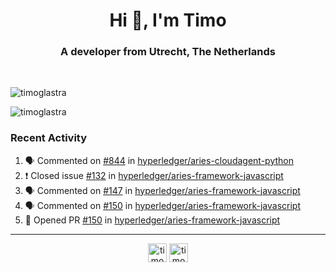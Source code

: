<h1 align="center">Hi 👋, I'm Timo</h1>
<h3 align="center">A developer from Utrecht, The Netherlands</h3>
<br/>
<!-- https://github.com/rahuldkjain/github-profile-readme-generator --!>

<p align="left"><img src="https://github-readme-stats.vercel.app/api?username=timoglastra&show_icons=true&count_private=true&" alt="timoglastra" /></p>

<!--
Github language stats
<p align="left"><img src="https://github-readme-stats.vercel.app/api/top-langs/?username=timoglastra&layout=compact" alt="timoglastra" /><p>
-->

<!-- Codestats language stats -->
<p align="left"><img src="https://codestats-readme.vercel.app/api/top-langs/?username=timoglastra&layout=compact&language_count=12" alt="timoglastra" /><p>  
  
<h3>Recent Activity</h3>

<!--START_SECTION:activity-->
1. 🗣 Commented on [#844](https://github.com/hyperledger/aries-cloudagent-python/issues/844) in [hyperledger/aries-cloudagent-python](https://github.com/hyperledger/aries-cloudagent-python)
2. ❗️ Closed issue [#132](https://github.com/hyperledger/aries-framework-javascript/issues/132) in [hyperledger/aries-framework-javascript](https://github.com/hyperledger/aries-framework-javascript)
3. 🗣 Commented on [#147](https://github.com/hyperledger/aries-framework-javascript/issues/147) in [hyperledger/aries-framework-javascript](https://github.com/hyperledger/aries-framework-javascript)
4. 🗣 Commented on [#150](https://github.com/hyperledger/aries-framework-javascript/issues/150) in [hyperledger/aries-framework-javascript](https://github.com/hyperledger/aries-framework-javascript)
5. 💪 Opened PR [#150](https://github.com/hyperledger/aries-framework-javascript/pull/150) in [hyperledger/aries-framework-javascript](https://github.com/hyperledger/aries-framework-javascript)
<!--END_SECTION:activity-->

---

<p align="center">
<a href="https://twitter.com/timoglastra" target="blank"><img align="center" src="https://cdn.jsdelivr.net/npm/simple-icons@3.0.1/icons/twitter.svg" alt="timoglastra" height="30" width="30" /></a>
<a href="https://linkedin.com/in/timoglastra" target="blank"><img align="center" src="https://cdn.jsdelivr.net/npm/simple-icons@3.0.1/icons/linkedin.svg" alt="timoglastra" height="30" width="30" /></a>
</p>



